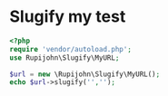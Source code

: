 # Slugify my test

```php
<?php
require 'vendor/autoload.php';
use Rupijohn\Slugify\MyURL;

$url = new \Rupijohn\Slugify\MyURL();
echo $url->slugify('','');
```